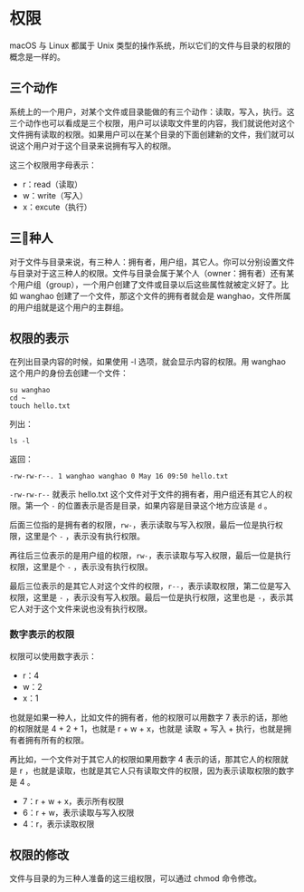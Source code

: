 # 权限

macOS 与 Linux 都属于 Unix 类型的操作系统，所以它们的文件与目录的权限的概念是一样的。

## 三个动作

系统上的一个用户，对某个文件或目录能做的有三个动作：读取，写入，执行。这三个动作也可以看成是三个权限，用户可以读取文件里的内容，我们就说他对这个文件拥有读取的权限。如果用户可以在某个目录的下面创建新的文件，我们就可以说这个用户对于这个目录来说拥有写入的权限。

这三个权限用字母表示：

* r：read（读取）
* w：write（写入）
* x：excute（执行）

## 三种人

对于文件与目录来说，有三种人：拥有者，用户组，其它人。你可以分别设置文件与目录对于这三种人的权限。文件与目录会属于某个人（owner：拥有者）还有某个用户组（group），一个用户创建了文件或目录以后这些属性就被定义好了。比如 wanghao 创建了一个文件，那这个文件的拥有者就会是 wanghao，文件所属的用户组就是这个用户的主群组。

## 权限的表示

在列出目录内容的时候，如果使用 -l 选项，就会显示内容的权限。用 wanghao 这个用户的身份去创建一个文件：

```
su wanghao
cd ~
touch hello.txt
```

列出：

```
ls -l
```

返回：

```
-rw-rw-r--. 1 wanghao wanghao 0 May 16 09:50 hello.txt
```

`-rw-rw-r--` 就表示 hello.txt 这个文件对于文件的拥有者，用户组还有其它人的权限。第一个 `-` 的位置表示是否是目录，如果内容是目录这个地方应该是 `d` 。

后面三位指的是拥有者的权限，`rw-`，表示读取与写入权限，最后一位是执行权限，这里是个 `-` ，表示没有执行权限。

再往后三位表示的是用户组的权限，`rw-`，表示读取与写入权限，最后一位是执行权限，这里是个 `-` ，表示没有执行权限。

最后三位表示的是其它人对这个文件的权限，`r--`，表示读取权限，第二位是写入权限，这里是 `-` ，表示没有写入权限。最后一位是执行权限，这里也是 `-`，表示其它人对于这个文件来说也没有执行权限。

### 数字表示的权限

权限可以使用数字表示：

* r：4
* w：2
* x：1

也就是如果一种人，比如文件的拥有者，他的权限可以用数字 7 表示的话，那他的权限就是 4 + 2 + 1，也就是 r + w + x，也就是 读取 + 写入 + 执行，也就是拥有者拥有所有的权限。

再比如，一个文件对于其它人的权限如果用数字  4 表示的话，那其它人的权限就是 r ，也就是读取，也就是其它人只有读取文件的权限，因为表示读取权限的数字是 4 。

* 7：r + w + x，表示所有权限
* 6：r + w，表示读取与写入权限
* 4：r，表示读取权限

## 权限的修改

文件与目录的为三种人准备的这三组权限，可以通过 chmod 命令修改。

